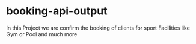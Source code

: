 # booking-api-output
In this Project we are confirm the booking of clients for sport Facilities like Gym or Pool and much more 
